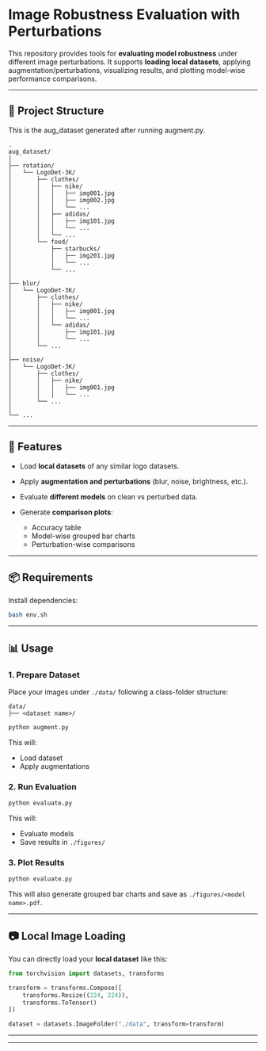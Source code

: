 # Image Robustness Evaluation with Perturbations

This repository provides tools for **evaluating model robustness** under different image perturbations. It supports **loading local datasets**, applying augmentation/perturbations, visualizing results, and plotting model-wise performance comparisons.

---

## 📂 Project Structure
This is the aug_dataset generated after running augment.py.

```
.
aug_dataset/
│
├── rotation/
│   └── LogoDet-3K/
│       ├── clothes/
│       │   ├── nike/
│       │   │   ├── img001.jpg
│       │   │   ├── img002.jpg
│       │   │   └── ...
│       │   ├── adidas/
│       │   │   ├── img101.jpg
│       │   │   └── ...
│       │   └── ...
│       └── food/
│           ├── starbucks/
│           │   ├── img201.jpg
│           │   └── ...
│           └── ...
│
├── blur/
│   └── LogoDet-3K/
│       ├── clothes/
│       │   ├── nike/
│       │   │   ├── img001.jpg
│       │   │   └── ...
│       │   └── adidas/
│       │       ├── img101.jpg
│       │       └── ...
│       └── ...
│
├── noise/
│   └── LogoDet-3K/
│       ├── clothes/
│       │   ├── nike/
│       │   │   ├── img001.jpg
│       │   │   └── ...
│       └── ...
│
└── ...
```

---

## 🚀 Features

* Load **local datasets** of any similar logo datasets.
* Apply **augmentation and perturbations** (blur, noise, brightness, etc.).
* Evaluate **different models** on clean vs perturbed data.
* Generate **comparison plots**:

  * Accuracy table
  * Model-wise grouped bar charts
  * Perturbation-wise comparisons

---

## 📦 Requirements

Install dependencies:

```bash
bash env.sh
```

---

## 📊 Usage

### 1. Prepare Dataset

Place your images under `./data/` following a class-folder structure:

```
data/
├── <dataset name>/
```

```bash
python augment.py
```

This will:

* Load dataset
* Apply augmentations

### 2. Run Evaluation

```bash
python evaluate.py
```

This will:

* Evaluate models
* Save results in `./figures/`

### 3. Plot Results

```bash
python evaluate.py
```

This will also generate grouped bar charts and save as `./figures/<model name>.pdf`.

---

## 📷 Local Image Loading

You can directly load your **local dataset** like this:

```python
from torchvision import datasets, transforms

transform = transforms.Compose([
    transforms.Resize((224, 224)),
    transforms.ToTensor()
])

dataset = datasets.ImageFolder("./data", transform=transform)
```

---

<!-- ## 📌 Notes

* Supported input: **local images**
* Image types: `.jpg`, `.png`, `.jpeg` -->

---
<!-- 
## 🛠️ Next Steps

* Add more perturbation types
* Extend evaluation to larger benchmark datasets
* Compare across multiple pretrained models -->


